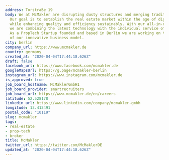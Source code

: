 ```yaml
---
address: Torstraße 19
body: We at McMakler are disrupting dusty structures and merging tradition with innovation.
  Our goal is to establish the real estate market within the age of digitalization
  while enhancing quality and efficiency sustainably. With our all-in-one solution
  we are combining the latest technology with the individual service of classic brokers.
  As a PropTech Startup founded and based in Berlin we are working on the realization
  of our innovative business model.
city: berlin
company_url: https://www.mcmakler.de
country: germany
created_at: "2020-04-04T17:44:18.626Z"
draft: false
facebook_url: https://www.facebook.com/mcmakler.de
googleMapsUrl: https://g.page/mcmakler-berlin
instagram_url: https://www.instagram.com/mcmakler.de
is_approved: true
job_board_hostname: McMaklerGmbH1
job_board_provider: smartrecruiters
job_board_url: https://www.mcmakler.de/en/careers
latitude: 52.528178
linkedin_url: https://www.linkedin.com/company/mcmakler-gmbh
longitude: 13.413491
postal_code: "10119"
slug: mcmakler
tags:
- real-estate
- prop-tech
- broker
title: McMakler
twitter_url: https://twitter.com/McMaklerDE
updated_at: "2020-04-04T17:44:18.626Z"
---
```

